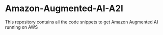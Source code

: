 # Amazon-Augmented-AI-A2I
This repository contains all the code snippets to get Amazon Augmented AI running on AWS
